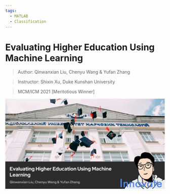 ```yaml
---
tags:
  - MATLAB
  - Classification
---
```


# Evaluating Higher Education Using Machine Learning

> Author: Qinwanxian Liu, Chenyu Wang & Yufan Zhang

> Instructor: Shixin Xu, Duke Kunshan University

> MCM/ICM 2021 [Meritotious Winner]

![HigherEdu](../Innovate/img/I-HigherEdu.jpg)
